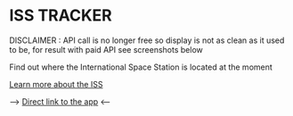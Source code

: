 # ISS TRACKER

DISCLAIMER : API call is no longer free so display is not as clean as it used to be, for result with paid API see screenshots below 


Find out where the International Space Station is located at the moment

[Learn more about the ISS](https://en.wikipedia.org/wiki/International_Space_Station)

--> [Direct link to the app](https://laurentarcosisstracker.surge.sh/) <--
